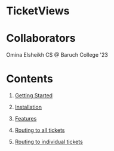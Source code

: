 # TicketViews

# Collaborators
Omina Elsheikh CS @ Baruch College '23 

# Contents
1. [Getting Started]() 

2. [Installation]()

3. [Features]()

4. [Routing to all tickets]()

5. [Routing to individual tickets]()

